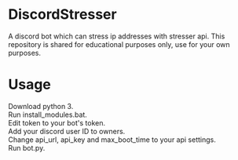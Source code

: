 # DiscordStresser
A discord bot which can stress ip addresses with stresser api.
This repository is shared for educational purposes only, use for your own purposes.

# Usage
Download python 3. <br>
Run install_modules.bat. <br>
Edit token to your bot's token. <br>
Add your discord user ID to owners. <br>
Change api_url, api_key and max_boot_time to your api settings. <br>
Run bot.py. <br>

